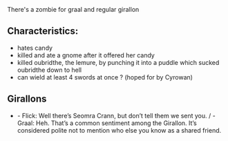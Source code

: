<div>There's a zombie for graal and regular girallon&nbsp;</div>

<div></div>

## Characteristics:

- hates candy
- killed and ate a gnome after it offered her candy
- killed oubridthe, the lemure, by punching it into a puddle which sucked oubridthe down to hell
- can wield at least 4 swords at once ? (hoped for by Cyrowan)

<!-- -->

<!-- -->

<!-- -->

<!-- -->

## Girallons

- \- Flick: Well there’s Seomra Crann, but don’t tell them we sent you. / - Graal: Heh. That’s a common sentiment among the Girallon. It’s considered polite not to mention who else you know as a shared friend. 

<!-- -->

<!-- -->

<!-- -->

<!-- -->

